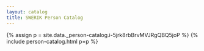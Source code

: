 ```yaml
---
layout: catalog
title: SWERIK Person Catalog
---
```

{% assign p = site.data._person-catalog.i-5jrk8rbBrvMVJRgQBQ5joP %}
{% include person-catalog.html p=p %}

